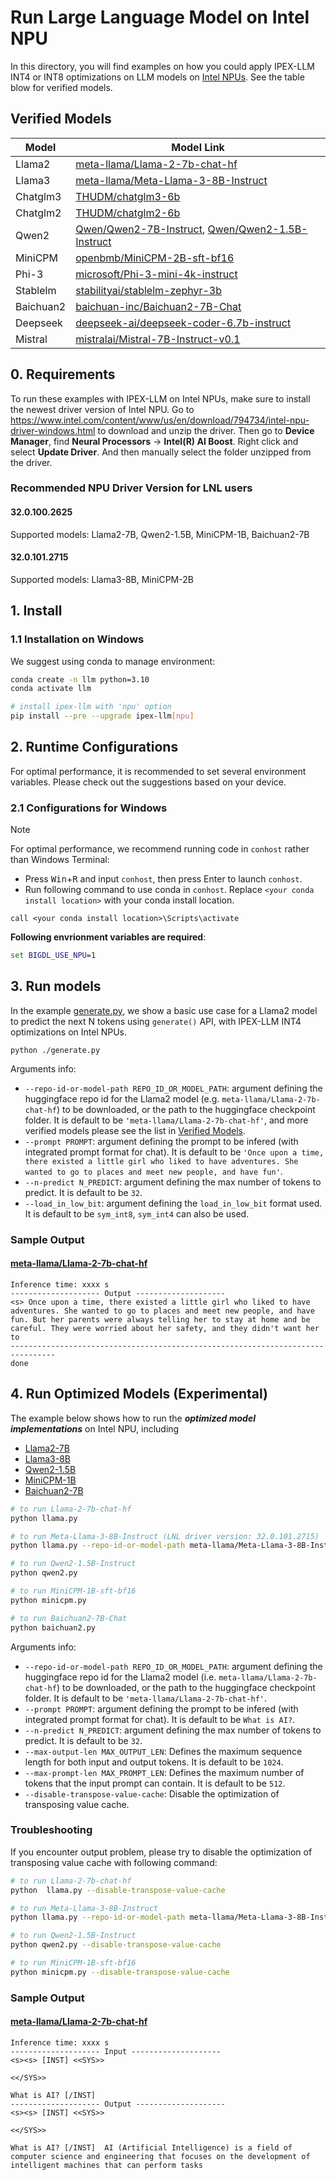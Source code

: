 # Run Large Language Model on Intel NPU
In this directory, you will find examples on how you could apply IPEX-LLM INT4 or INT8 optimizations on LLM models on [Intel NPUs](../../../README.md). See the table blow for verified models.

## Verified Models

| Model      | Model Link                                                    |
|------------|----------------------------------------------------------------|
| Llama2 | [meta-llama/Llama-2-7b-chat-hf](https://huggingface.co/meta-llama/Llama-2-7b-chat-hf) |
| Llama3 | [meta-llama/Meta-Llama-3-8B-Instruct](https://huggingface.co/meta-llama/Meta-Llama-3-8B-Instruct) |
| Chatglm3 | [THUDM/chatglm3-6b](https://huggingface.co/THUDM/chatglm3-6b) |
| Chatglm2 | [THUDM/chatglm2-6b](https://huggingface.co/THUDM/chatglm2-6b) |
| Qwen2 | [Qwen/Qwen2-7B-Instruct](https://huggingface.co/Qwen/Qwen2-7B-Instruct), [Qwen/Qwen2-1.5B-Instruct](https://huggingface.co/Qwen/Qwen2-1.5B-Instruct) |
| MiniCPM | [openbmb/MiniCPM-2B-sft-bf16](https://huggingface.co/openbmb/MiniCPM-2B-sft-bf16) |
| Phi-3 | [microsoft/Phi-3-mini-4k-instruct](https://huggingface.co/microsoft/Phi-3-mini-4k-instruct) |
| Stablelm | [stabilityai/stablelm-zephyr-3b](https://huggingface.co/stabilityai/stablelm-zephyr-3b) |
| Baichuan2 | [baichuan-inc/Baichuan2-7B-Chat](https://huggingface.co/baichuan-inc/Baichuan-7B-Chat) |
| Deepseek | [deepseek-ai/deepseek-coder-6.7b-instruct](https://huggingface.co/deepseek-ai/deepseek-coder-6.7b-instruct) |
| Mistral | [mistralai/Mistral-7B-Instruct-v0.1](https://huggingface.co/mistralai/Mistral-7B-Instruct-v0.1) |

## 0. Requirements
To run these examples with IPEX-LLM on Intel NPUs, make sure to install the newest driver version of Intel NPU.
Go to https://www.intel.com/content/www/us/en/download/794734/intel-npu-driver-windows.html to download and unzip the driver.
Then go to **Device Manager**, find **Neural Processors** -> **Intel(R) AI Boost**.
Right click and select **Update Driver**. And then manually select the folder unzipped from the driver.

### Recommended NPU Driver Version for LNL users
#### 32.0.100.2625
Supported models: Llama2-7B, Qwen2-1.5B, MiniCPM-1B, Baichuan2-7B
#### 32.0.101.2715
Supported models: Llama3-8B, MiniCPM-2B

## 1. Install
### 1.1 Installation on Windows
We suggest using conda to manage environment:
```bash
conda create -n llm python=3.10
conda activate llm

# install ipex-llm with 'npu' option
pip install --pre --upgrade ipex-llm[npu]
```

## 2. Runtime Configurations
For optimal performance, it is recommended to set several environment variables. Please check out the suggestions based on your device.
### 2.1 Configurations for Windows

> [!NOTE]
> For optimal performance, we recommend running code in `conhost` rather than Windows Terminal:
> - Press <kbd>Win</kbd>+<kbd>R</kbd> and input `conhost`, then press Enter to launch `conhost`.
> - Run following command to use conda in `conhost`. Replace `<your conda install location>` with your conda install location.
> ```
> call <your conda install location>\Scripts\activate
> ```

**Following envrionment variables are required**:

```cmd
set BIGDL_USE_NPU=1
```

## 3. Run models
In the example [generate.py](./generate.py), we show a basic use case for a Llama2 model to predict the next N tokens using `generate()` API, with IPEX-LLM INT4 optimizations on Intel NPUs.

```
python ./generate.py
```

Arguments info:
- `--repo-id-or-model-path REPO_ID_OR_MODEL_PATH`: argument defining the huggingface repo id for the Llama2 model (e.g. `meta-llama/Llama-2-7b-chat-hf`) to be downloaded, or the path to the huggingface checkpoint folder. It is default to be `'meta-llama/Llama-2-7b-chat-hf'`, and more verified models please see the list in [Verified Models](#verified-models).
- `--prompt PROMPT`: argument defining the prompt to be infered (with integrated prompt format for chat). It is default to be `'Once upon a time, there existed a little girl who liked to have adventures. She wanted to go to places and meet new people, and have fun'`.
- `--n-predict N_PREDICT`: argument defining the max number of tokens to predict. It is default to be `32`.
- `--load_in_low_bit`: argument defining the `load_in_low_bit` format used. It is default to be `sym_int8`, `sym_int4` can also be used.

### Sample Output
#### [meta-llama/Llama-2-7b-chat-hf](https://huggingface.co/meta-llama/Llama-2-7b-chat-hf)

```log
Inference time: xxxx s
-------------------- Output --------------------
<s> Once upon a time, there existed a little girl who liked to have adventures. She wanted to go to places and meet new people, and have fun. But her parents were always telling her to stay at home and be careful. They were worried about her safety, and they didn't want her to
--------------------------------------------------------------------------------
done
```

## 4. Run Optimized Models (Experimental)
The example below shows how to run the **_optimized model implementations_** on Intel NPU, including
- [Llama2-7B](./llama.py)
- [Llama3-8B](./llama.py)
- [Qwen2-1.5B](./qwen2.py)
- [MiniCPM-1B](./minicpm.py)
- [Baichuan2-7B](./baichuan2.py)

```bash
# to run Llama-2-7b-chat-hf
python llama.py

# to run Meta-Llama-3-8B-Instruct (LNL driver version: 32.0.101.2715)
python llama.py --repo-id-or-model-path meta-llama/Meta-Llama-3-8B-Instruct

# to run Qwen2-1.5B-Instruct
python qwen2.py

# to run MiniCPM-1B-sft-bf16
python minicpm.py

# to run Baichuan2-7B-Chat
python baichuan2.py
```

Arguments info:
- `--repo-id-or-model-path REPO_ID_OR_MODEL_PATH`: argument defining the huggingface repo id for the Llama2 model (i.e. `meta-llama/Llama-2-7b-chat-hf`) to be downloaded, or the path to the huggingface checkpoint folder. It is default to be `'meta-llama/Llama-2-7b-chat-hf'`.
- `--prompt PROMPT`: argument defining the prompt to be infered (with integrated prompt format for chat). It is default to be `What is AI?`.
- `--n-predict N_PREDICT`: argument defining the max number of tokens to predict. It is default to be `32`.
- `--max-output-len MAX_OUTPUT_LEN`: Defines the maximum sequence length for both input and output tokens. It is default to be `1024`.
- `--max-prompt-len MAX_PROMPT_LEN`: Defines the maximum number of tokens that the input prompt can contain. It is default to be `512`.
- `--disable-transpose-value-cache`: Disable the optimization of transposing value cache.

### Troubleshooting

If you encounter output problem, please try to disable the optimization of transposing value cache with following command:
```bash
# to run Llama-2-7b-chat-hf
python  llama.py --disable-transpose-value-cache

# to run Meta-Llama-3-8B-Instruct
python llama.py --repo-id-or-model-path meta-llama/Meta-Llama-3-8B-Instruct --disable-transpose-value-cache

# to run Qwen2-1.5B-Instruct
python qwen2.py --disable-transpose-value-cache

# to run MiniCPM-1B-sft-bf16
python minicpm.py --disable-transpose-value-cache
```


### Sample Output
#### [meta-llama/Llama-2-7b-chat-hf](https://huggingface.co/meta-llama/Llama-2-7b-chat-hf)

```log
Inference time: xxxx s
-------------------- Input --------------------
<s><s> [INST] <<SYS>>

<</SYS>>

What is AI? [/INST]
-------------------- Output --------------------
<s><s> [INST] <<SYS>>

<</SYS>>

What is AI? [/INST]  AI (Artificial Intelligence) is a field of computer science and engineering that focuses on the development of intelligent machines that can perform tasks
```
